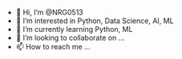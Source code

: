 - 👋 Hi, I’m @NRG0513
- 👀 I’m interested in Python, Data Science, AI, ML
- 🌱 I’m currently learning Python, ML
- 💞️ I’m looking to collaborate on ...
- 📫 How to reach me ...

<!---
NRG0513/NRG0513 is a ✨ special ✨ repository because its `README.md` (this file) appears on your GitHub profile.
You can click the Preview link to take a look at your changes.
--->
